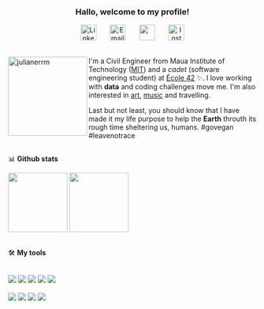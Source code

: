 <!-- If you are interested in learning how to personalize your profile, check https://github.com/rafaballerini/PerfilGithub. I learned it there (The page is in portuguese)-->

<h3 align="center">
Hallo, welcome to my profile!
</h3>
 
 <p align="center">
  <a href="https://www.linkedin.com/in/juliane-rodrigues-ramiro-martins-b16b74149/"><img width="32px" alt="Linkedin" title="Linkedin" src="https://cdn.discordapp.com/attachments/861971339655905300/879844247069687828/linkedin.png"></a>
  &#8287;&#8287;&#8287;&#8287;&#8287;
 <a href="mailto:julianerrm@hotmail.com"><img width="32px" alt="Email" title="Email" src="https://cdn.discordapp.com/attachments/861971339655905300/879844240643981352/o-email.png"/></a>
  &#8287;&#8287;&#8287;&#8287;&#8287;
  <a href="https://discord.com/users/861741406405001217" alt="Discord" title="Discord" ><img width="32px" src="https://cdn.discordapp.com/attachments/861971339655905300/879844245098336277/discordia.png"/></a>
  &#8287;&#8287;&#8287;&#8287;&#8287;
  <a href="https://instagram.com/julianerrm"><img width="32px" alt="Instagram" title="Instagram" src="https://cdn.discordapp.com/attachments/861971339655905300/879843530779017286/instagram_2.png"/></a>
</p>
 
##
<!-- The gif is aN art I made myself and then used https://giphy.com/ to turn it into a gif -->  
<!-- If you want to use my art, please contact me-->  

<div> 
<img align="left" height="160" alt="julianerrm" src="https://media.giphy.com/media/keL2o6qMp5RQ2JjfZM/giphy.gif?cid=790b761149bce62ab3fea3e90d382d315882aa782a6dea9f&rid=giphy.gif&ct=g"/> 
 
I'm a Civil Engineer from Maua Institute of Technology ([MIT](https://maua.br/)) and a _cadet_ (software engineering student) at [École 42](https://www.42sp.org.br/) ✨.
I love working with **data** and coding challenges move me. I'm also interested in [art](https://instagram.com/julianerrm.art), [music](https://open.spotify.com/playlist/4Dr1ijlnRY9NYlWFAaUHJD?si=12437d44f0574309) and travelling.
 
Last but not least, you should know that I have made it my life purpose to help the **Earth** throuth its rough time sheltering us, humans. #govegan #leavenotrace
 
 
 
 </div>

##

<!-- Github stats - https://github.com/anuraghazra/github-readme-stats -->  
 
 📊 **Github stats**
 <div>
  <a href="https://github.com/julianerrm"></a>
  <img height="120em" src="https://github-readme-stats.vercel.app/api?username=julianerrm&show_icons=true&hide_title=true&icon_color=905B5B&title_color=905B5B&text_color=FFFFFF&hide_border=true&bg_color=697D55&include_all_commits=true&count_private=true"/>
  <img height="120em" src="https://github-readme-stats.vercel.app/api/top-langs/?username=julianerrm&layout=compact&langs_count=7&hide_title=true&bg_color=697D55&hide_border=true&text_color=FFFFFF"/>  
 </div>
 
 ## 
 
<!-- Badges with custom icons - https://github.com/DenverCoder1/custom-icon-badges --> 

🛠️ **My tools**
<div style="display: inline_block"><br>
  <a href="#"><img src="https://img.shields.io/badge/C-Intermadiate-905B5B.svg?logo=C"></a>
  <a href="#"><img src="https://img.shields.io/badge/Shell-Introductory-905B5B.svg?logo=Shell"></a>
  <a href="#"><img src="https://img.shields.io/badge/Python-Introductory-905B5B.svg?logo=Python"></a>
  <a href="#"><img src="https://img.shields.io/badge/JavaScript-Introductory-905B5B.svg?logo=JavaScript"></a>
  <a href="#"><img src="https://img.shields.io/badge/SQL-Intermadiate-905B5B.svg?logo=sql"></a>
</div>

<div style="display: inline_block"><br>
  <a href="#"><img src="https://img.shields.io/badge/Portuguese-Native-697D55.svg"></a>
  <a href="#"><img src="https://img.shields.io/badge/English-Fluent-697D55.svg"></a>
  <a href="#"><img src="https://img.shields.io/badge/Spanish-Advanced-697D55.svg"></a>
 <a href="#"><img src="https://img.shields.io/badge/German-Beginner-697D55.svg"></a>
</div>

